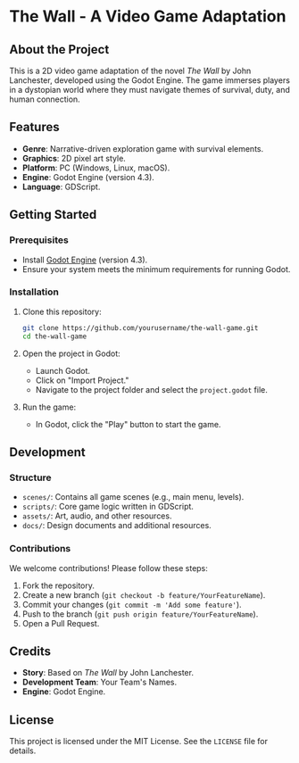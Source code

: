 # The Wall - A Video Game Adaptation

## About the Project
This is a 2D video game adaptation of the novel *The Wall* by John Lanchester, developed using the Godot Engine. The game immerses players in a dystopian world where they must navigate themes of survival, duty, and human connection.

## Features
- **Genre**: Narrative-driven exploration game with survival elements.
- **Graphics**: 2D pixel art style.
- **Platform**: PC (Windows, Linux, macOS).
- **Engine**: Godot Engine (version 4.3).
- **Language**: GDScript.

## Getting Started

### Prerequisites
- Install [Godot Engine](https://godotengine.org/) (version 4.3).
- Ensure your system meets the minimum requirements for running Godot.

### Installation
1. Clone this repository:
   ```bash
   git clone https://github.com/yourusername/the-wall-game.git
   cd the-wall-game
   ```
2. Open the project in Godot:
   - Launch Godot.
   - Click on "Import Project."
   - Navigate to the project folder and select the `project.godot` file.

3. Run the game:
   - In Godot, click the "Play" button to start the game.

## Development

### Structure
- `scenes/`: Contains all game scenes (e.g., main menu, levels).
- `scripts/`: Core game logic written in GDScript.
- `assets/`: Art, audio, and other resources.
- `docs/`: Design documents and additional resources.

### Contributions
We welcome contributions! Please follow these steps:
1. Fork the repository.
2. Create a new branch (`git checkout -b feature/YourFeatureName`).
3. Commit your changes (`git commit -m 'Add some feature'`).
4. Push to the branch (`git push origin feature/YourFeatureName`).
5. Open a Pull Request.

## Credits
- **Story**: Based on *The Wall* by John Lanchester.
- **Development Team**: Your Team's Names.
- **Engine**: Godot Engine.

## License
This project is licensed under the MIT License. See the `LICENSE` file for details.
